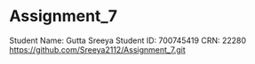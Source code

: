 # Assignment_7
Student Name: Gutta  Sreeya
Student ID: 700745419
CRN: 22280
https://github.com/Sreeya2112/Assignment_7.git
